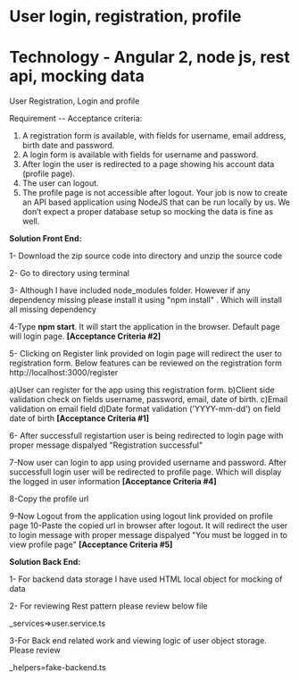 # User login, registration, profile
# Technology - Angular 2, node js, rest api, mocking data

User Registration, Login and profile 

Requirement -- Acceptance criteria:

1. A registration form is available, with fields for username, email address, birth date and
password.
2. A login form is available with fields for username and password.
3. After login the user is redirected to a page showing his account data (profile page).
4. The user can logout.
5. The profile page is not accessible after logout.
Your job is now to create an API based application using NodeJS that can be run locally by us.
We don’t expect a proper database setup so mocking the data is fine as well.

<b>Solution Front End:</b>

1- Download the zip source code into directory and unzip the source code

2- Go to directory using terminal

3- Although I have included node_modules folder.  However if any dependency missing please install it using "npm install" . Which will install all missing dependency

4-Type <b>npm start</b>. It will start the application in the browser. Default page will login page.
<b>[Acceptance Criteria #2]</b>

5- Clicking on Register link provided on login page will redirect the user to registration form. 
Below features can be reviewed on the registration form
http://localhost:3000/register

a)User can register for the app using this registration form.
b)Client side validation check on fields username, password, email, date of birth.
c)Email validation on email field
d)Date format validation ('YYYY-mm-dd') on field date of birth
<b>[Acceptance Criteria #1]</b>

6- After successfull registartion user is being redirected to login page with proper message dispalyed "Registration successful"

7-Now user can login to app using provided username and password. After successfull login user will be redirected to profile page. Which will display the logged in user information
<b>[Acceptance Criteria #4]</b>

8-Copy the profile url

9-Now Logout from the application using logout link provided on profile page
10-Paste the copied url in browser after logout. It will redirect the user to login message with proper message dispalyed "You must be logged in to view profile page"
<b>[Acceptance Criteria #5]</b>



<b>Solution Back End:</b>

1- For backend data storage I have used HTML local object for mocking of data 

2- For reviewing Rest pattern please review below file

_services=>user.service.ts

3-For Back end related work and viewing logic of  user object storage. Please review 

_helpers=fake-backend.ts

